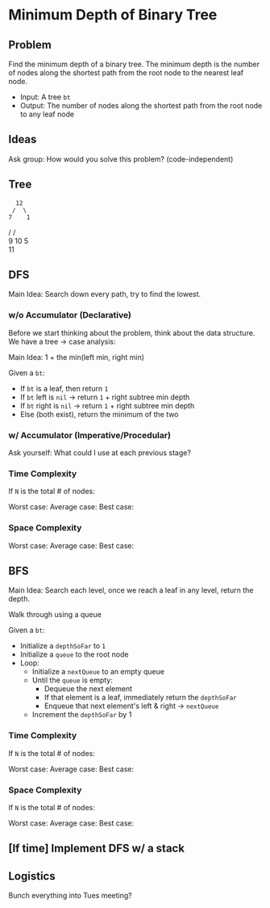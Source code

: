 # Minimum Depth of Binary Tree

## Problem

Find the minimum depth of a binary tree. The minimum depth is the number of nodes along the shortest path from the root node to the nearest leaf node.

- Input: A tree `bt`
- Output: The number of nodes along the shortest path from the root node to any leaf node

## Ideas

Ask group: How would you solve this problem? (code-independent)

## Tree

      12
     /  \
    7    1
   /     / \
  9     10  5
         \
          11

## DFS

Main Idea: Search down every path, try to find the lowest.

### w/o Accumulator (Declarative)

Before we start thinking about the problem, think about the data structure. We have a tree -> case analysis:

Main Idea: 1 + the min(left min, right min)

Given a `bt`:
- If `bt` is a leaf, then return `1`
- If `bt` left is `nil` -> return `1` + right subtree min depth
- If `bt` right is `nil` -> return `1` + right subtree min depth
- Else (both exist), return the minimum of the two

### w/ Accumulator (Imperative/Procedular)

Ask yourself: What could I use at each previous stage?

### Time Complexity

If `N` is the total # of nodes:

Worst case:
Average case:
Best case:

### Space Complexity

Worst case:
Average case:
Best case:

## BFS

Main Idea: Search each level, once we reach a leaf in any level, return the depth.

Walk through using a queue

Given a `bt`:
- Initialize a `depthSoFar` to `1`
- Initialize a `queue` to the root node
- Loop:
  - Initialize a `nextQueue` to an empty queue
  - Until the `queue` is empty:
    - Dequeue the next element
    - If that element is a leaf, immediately return the `depthSoFar`
    - Enqueue that next element's left & right -> `nextQueue`
  - Increment the `depthSoFar` by 1

### Time Complexity

If `N` is the total # of nodes:

Worst case:
Average case:
Best case:

### Space Complexity

If `N` is the total # of nodes:

Worst case:
Average case:
Best case:

## [If time] Implement DFS w/ a stack

## Logistics

Bunch everything into Tues meeting?